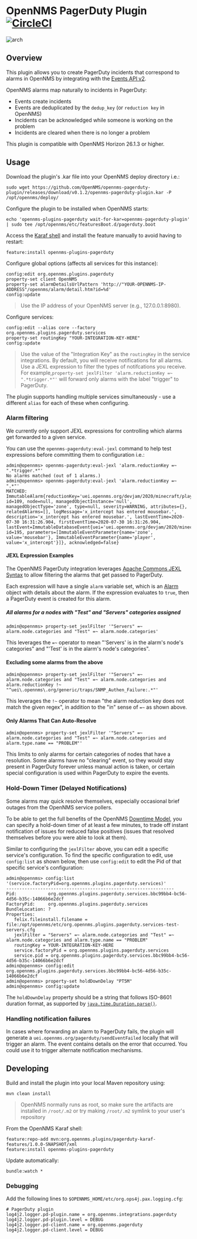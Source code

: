 # OpenNMS PagerDuty Plugin [![CircleCI](https://circleci.com/gh/OpenNMS/opennms-pagerduty-plugin.svg?style=svg)](https://circleci.com/gh/OpenNMS/opennms-pagerduty-plugin)


![arch](assets/pd-alerts.png "PagerDuty Integration")

## Overview

This plugin allows you to create PagerDuty incidents that correspond to alarms in OpenNMS by integrating with the [Events API v2](https://developer.pagerduty.com/docs/events-api-v2/overview/).

OpenNMS alarms map naturally to incidents in PagerDuty:
* Events create incidents
* Events are deduplicated by the `dedup_key` (or `reduction key` in OpenNMS)
* Incidents can be acknowledged while someone is working on the problem
* Incidents are cleared when there is no longer a problem

This plugin is compatible with OpenNMS Horizon 26.1.3 or higher.

## Usage

Download the plugin's .kar file into your OpenNMS deploy directory i.e.:
```
sudo wget https://github.com/OpenNMS/opennms-pagerduty-plugin/releases/download/v0.1.2/opennms-pagerduty-plugin.kar -P /opt/opennms/deploy/
```

Configure the plugin to be installed when OpenNMS starts:
```
echo 'opennms-plugins-pagerduty wait-for-kar=opennms-pagerduty-plugin' | sudo tee /opt/opennms/etc/featuresBoot.d/pagerduty.boot
```

Access the [Karaf shell](https://opennms.discourse.group/t/karaf-cli-cheat-sheet/149) and install the feature manually to avoid having to restart:
```
feature:install opennms-plugins-pagerduty
``` 

Configure global options (affects all services for this instance):
```
config:edit org.opennms.plugins.pagerduty
property-set client OpenNMS
property-set alarmDetailsUrlPattern 'http://"YOUR-OPENNMS-IP-ADDRESS"/opennms/alarm/detail.htm?id=%d'
config:update
```
> Use the IP address of your OpenNMS server (e.g., 127.0.0.1:8980).

Configure services:
```
config:edit --alias core --factory org.opennms.plugins.pagerduty.services
property-set routingKey "YOUR-INTEGRATION-KEY-HERE"
config:update
```

> Use the value of the "Integration Key" as the `routingKey` in the service integrations. By default, you will receive notifications for all alarms. Use a JEXL expression to filter the types of notifcations you receive. For example,`property-set jexlFilter 'alarm.reductionKey =~ ".*trigger.*"'` will forward only alarms with the label "trigger" to PagerDuty.    

The plugin supports handling multiple services simultaneously - use a different `alias` for each of these when configuring.

### Alarm filtering

We currently only support JEXL expressions for controlling which alarms get forwarded to a given service.

You can use the `opennms-pagerduty:eval-jexl` command to help test expressions before committing them to configuration i.e.:
```
admin@opennms> opennms-pagerduty:eval-jexl 'alarm.reductionKey =~ ".*trigger.*"'
No alarms matched (out of 1 alarms.)
admin@opennms> opennms-pagerduty:eval-jexl 'alarm.reductionKey =~ ".*"'
MATCHED: ImmutableAlarm{reductionKey='uei.opennms.org/devjam/2020/minecraft/playerEnteredZone:mousebar:x_intercept', id=109, node=null, managedObjectInstance='null', managedObjectType='zone', type=null, severity=WARNING, attributes={}, relatedAlarms=[], logMessage='x_intercept has entered mousebar.', description='x_intercept has entered mousebar.', lastEventTime=2020-07-30 16:31:26.904, firstEventTime=2020-07-30 16:31:26.904, lastEvent=ImmutableDatabaseEvent{uei='uei.opennms.org/devjam/2020/minecraft/playerEnteredZone', id=195, parameters=[ImmutableEventParameter{name='zone', value='mousebar'}, ImmutableEventParameter{name='player', value='x_intercept'}]}, acknowledged=false}
```

#### JEXL Expression Examples

The OpenNMS PagerDuty integration leverages [Apache Commons JEXL Syntax](https://commons.apache.org/proper/commons-jexl/reference/syntax.html) to allow filtering the alarms that get passed to PagerDuty.

Each expression will have a single `alarm` variable set, which is an [Alarm](https://github.com/OpenNMS/opennms-integration-api/blob/master/api/src/main/java/org/opennms/integration/api/v1/model/Alarm.java) object with details about the alarm. If the expression evaluates to `true`, then a PagerDuty event is created for this alarm.

##### All alarms for a nodes with "Test" and "Servers" categories assigned

```
admin@opennms> property-set jexlFilter '"Servers" =~ alarm.node.categories and "Test" =~ alarm.node.categories'
```

This leverages the `=~` operator to mean "'Servers' is in the alarm's node's categories" and "'Test' is in the alarm's node's categories".

#### Excluding some alarms from the above

```
admin@opennms> property-set jexlFilter '"Servers" =~ alarm.node.categories and "Test" =~ alarm.node.categories and alarm.reductionKey !~ "^uei\.opennms\.org/generic/traps/SNMP_Authen_Failure:.*"'
```

This leverages the `!~` operator to mean "the alarm reduction key does not match the given regex", in addition to the "in" sense of `=~` as shown above.

#### Only Alarms That Can Auto-Resolve

```
admin@opennms> property-set jexlFilter '"Servers" =~ alarm.node.categories and "Test" =~ alarm.node.categories and alarm.type.name == "PROBLEM"'
```

This limits to only alarms for certain categories of nodes that have a resolution. Some alarms have no "clearing" event, so they would stay present in PagerDuty forever unless manual action is taken, or certain special configuration is used within PagerDuty to expire the events.

### Hold-Down Timer (Delayed Notifications)

Some alarms may quick resolve themselves, especially occasional brief outages from the OpenNMS service pollers.

To be able to get the full benefits of the OpenNMS [Downtime Model](https://docs.opennms.org/opennms/releases/latest/guide-admin/guide-admin.html#ga-service-assurance-downtime-model),
you can specify a hold-down timer of at least a few minutes, to trade off instant notification of issues for
reduced false positives (issues that resolved themselves before you were able to look at them).

Similar to configuring the `jexlFilter` above, you can edit a specific service's configuration. To find
the specific configuration to edit, use `config:list` as shown below, then use `config:edit` to edit the Pid of that specific
service's configuration:

```
admin@opennms> config:list '(service.factoryPid=org.opennms.plugins.pagerduty.services)'
----------------------------------------------------------------
Pid:            org.opennms.plugins.pagerduty.services.bbc99bb4-bc56-4d56-b35c-14066b6e2dcf
FactoryPid:     org.opennms.plugins.pagerduty.services
BundleLocation: ?
Properties:
   felix.fileinstall.filename = file:/opt/opennms/etc/org.opennms.plugins.pagerduty.services-test-servers.cfg
   jexlFilter = "Servers" =~ alarm.node.categories and "Test" =~ alarm.node.categories and alarm.type.name == "PROBLEM"
   routingKey = YOUR-INTEGRATION-KEY-HERE
   service.factoryPid = org.opennms.plugins.pagerduty.services
   service.pid = org.opennms.plugins.pagerduty.services.bbc99bb4-bc56-4d56-b35c-14066b6e2dcf
admin@opennms> config:edit org.opennms.plugins.pagerduty.services.bbc99bb4-bc56-4d56-b35c-14066b6e2dcf
admin@opennms> property-set holdDownDelay "PT5M"
admin@opennms> config:update
```

The `holdDownDelay` property should be a string that follows ISO-8601 duration format, as supported
by [`java.time.Duration.parse()`](https://docs.oracle.com/javase/8/docs/api/java/time/Duration.html#parse-java.lang.CharSequence-).

### Handling notification failures

In cases where forwarding an alarm to PagerDuty fails, the plugin will generate a `uei.opennms.org/pagerduty/sendEventFailed` locally that will trigger an alarm.
The event contains details on the error that occurred. You could use it to trigger alternate notification mechanisms.

## Developing

Build and install the plugin into your local Maven repository using:
```
mvn clean install
```

> OpenNMS normally runs as root, so make sure the artifacts are installed in `/root/.m2` or try making `/root/.m2` symlink to your user's repository

From the OpenNMS Karaf shell:
```
feature:repo-add mvn:org.opennms.plugins/pagerduty-karaf-features/1.0.0-SNAPSHOT/xml
feature:install opennms-plugins-pagerduty
```

Update automatically:
```
bundle:watch *
```

### Debugging

Add the following lines to `$OPENNMS_HOME/etc/org.ops4j.pax.logging.cfg`:
```
# PagerDuty plugin
log4j2.logger.pd-plugin.name = org.opennms.integrations.pagerduty
log4j2.logger.pd-plugin.level = DEBUG
log4j2.logger.pd-client.name = org.opennms.pagerduty
log4j2.logger.pd-client.level = DEBUG
```

